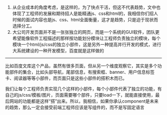 1. 从企业成本的角度考虑，是这样的，为了快点干活，但这不代表趋势，文中也体现了工程师的发展和期待招人是能精通js、css和html的，我相信你们招人时候的面试内容也是js、css、html全面衡量，这才是趋势，只是迫于现状而选择分工。
2. 大公司开发页面并不是一张张独立的网页，而是一个系统的GUI软件，团队更希望能像软件工程描述的那样按功能划分模块让工程师负责独立的模块，每个模块一个html/js/css的独立小部件，这是另外一种提高并行开发的模式，进行大系统建设的一种开发模型，百度就是这样做的

-------

比如百度文库这个产品，虽然有很多页面，但从另一个维度观察它，其实是多个功能部件的集合，比如头部导航，尾部信息，有搜索框、banner、用户信息标签卡、阅读器等等小部件，而页面只是这些小部件的搭积木而已。

我们让每个工程师负责实现几个这样的小部件，每个小部件代表了独立的功能，有自己的js/css/模板/图片，页面需要哪个部件，只要load一下，就能直接使用，最后网站的功能都是这样“搭”出来。所以，我相信，如果你承认component是未来的趋势，那么一定会接受前端工程师应该是写组件的，而不是写固定语言
